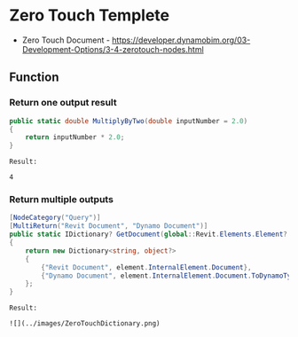 # Zero Touch Templete

- Zero Touch Document - https://developer.dynamobim.org/03-Development-Options/3-4-zerotouch-nodes.html
## Function

### Return one output result
``` cs
public static double MultiplyByTwo(double inputNumber = 2.0) 
{
    return inputNumber * 2.0;
}
```
`Result:`
```{toggle}
4
```

### Return multiple outputs
``` cs
[NodeCategory("Query")]
[MultiReturn("Revit Document", "Dynamo Document")]
public static IDictionary? GetDocument(global::Revit.Elements.Element? element)
{
    return new Dictionary<string, object?>
    {
        {"Revit Document", element.InternalElement.Document},
        {"Dynamo Document", element.InternalElement.Document.ToDynamoType()}
    };
}

```
`Result:`
```{toggle}
![](../images/ZeroTouchDictionary.png)
```




